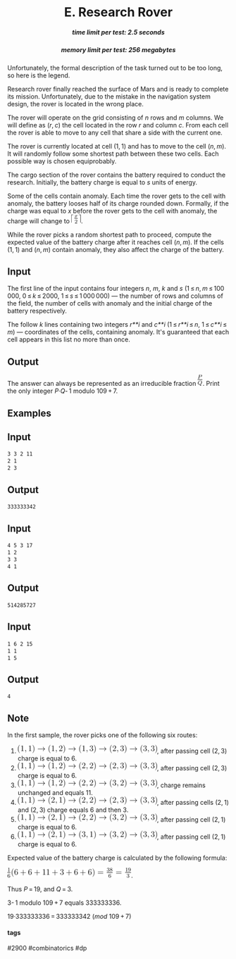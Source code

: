 <h1 style='text-align: center;'> E. Research Rover</h1>

<h5 style='text-align: center;'>time limit per test: 2.5 seconds</h5>
<h5 style='text-align: center;'>memory limit per test: 256 megabytes</h5>

Unfortunately, the formal description of the task turned out to be too long, so here is the legend.

Research rover finally reached the surface of Mars and is ready to complete its mission. Unfortunately, due to the mistake in the navigation system design, the rover is located in the wrong place.

The rover will operate on the grid consisting of *n* rows and *m* columns. We will define as (*r*, *c*) the cell located in the row *r* and column *c*. From each cell the rover is able to move to any cell that share a side with the current one.

The rover is currently located at cell (1, 1) and has to move to the cell (*n*, *m*). It will randomly follow some shortest path between these two cells. Each possible way is chosen equiprobably.

The cargo section of the rover contains the battery required to conduct the research. Initially, the battery charge is equal to *s* units of energy.

Some of the cells contain anomaly. Each time the rover gets to the cell with anomaly, the battery looses half of its charge rounded down. Formally, if the charge was equal to *x* before the rover gets to the cell with anomaly, the charge will change to ![](images/f12f73ab57d327f2f2cb7c8de54e8e6e246f6b2e.png).

While the rover picks a random shortest path to proceed, compute the expected value of the battery charge after it reaches cell (*n*, *m*). If the cells (1, 1) and (*n*, *m*) contain anomaly, they also affect the charge of the battery.

## Input

The first line of the input contains four integers *n*, *m*, *k* and *s* (1 ≤ *n*, *m* ≤ 100 000, 0 ≤ *k* ≤ 2000, 1 ≤ *s* ≤ 1 000 000) — the number of rows and columns of the field, the number of cells with anomaly and the initial charge of the battery respectively.

The follow *k* lines containing two integers *r**i* and *c**i* (1 ≤ *r**i* ≤ *n*, 1 ≤ *c**i* ≤ *m*) — coordinates of the cells, containing anomaly. It's guaranteed that each cell appears in this list no more than once.

## Output

The answer can always be represented as an irreducible fraction ![](images/46898f7da6d890f88194a3d5535e5e990ecdd3fa.png). Print the only integer *P*·*Q*- 1 modulo 109 + 7.

## Examples

## Input


```
3 3 2 11  
2 1  
2 3  

```
## Output


```
333333342  

```
## Input


```
4 5 3 17  
1 2  
3 3  
4 1  

```
## Output


```
514285727  

```
## Input


```
1 6 2 15  
1 1  
1 5  

```
## Output


```
4  

```
## Note

In the first sample, the rover picks one of the following six routes:

1. ![](images/c9ec158c30775d6289140a3854e05168b09af399.png), after passing cell (2, 3) charge is equal to 6.
2. ![](images/fcc490c05d2acb731046a7c4c861f4c9ebff3633.png), after passing cell (2, 3) charge is equal to 6.
3. ![](images/8d5828aadc35714d7a3453c40de81ad186e87ab3.png), charge remains unchanged and equals 11.
4. ![](images/3bc680a61ca3712bbbec0eb682f3af16ab7664a2.png), after passing cells (2, 1) and (2, 3) charge equals 6 and then 3.
5. ![](images/9a87005ef2b3eb1efc9e486e608fadf3a5b557fa.png), after passing cell (2, 1) charge is equal to 6.
6. ![](images/342ddbff927874c07e9d307d73383aa50f2117b6.png), after passing cell (2, 1) charge is equal to 6.

Expected value of the battery charge is calculated by the following formula:

![](images/7ddca3ad80b71df649b7beb01944a4ad8f863265.png).

Thus *P* = 19, and *Q* = 3.

3- 1 modulo 109 + 7 equals 333333336.

19·333333336 = 333333342 (*mod* 109 + 7)



#### tags 

#2900 #combinatorics #dp 